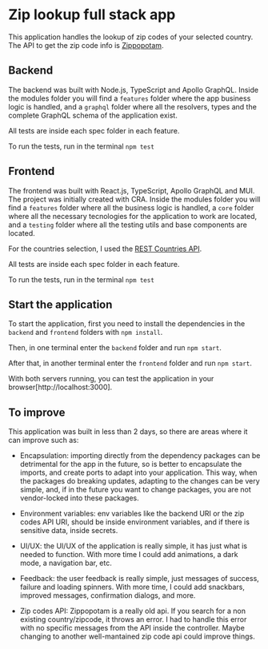 # Zip lookup full stack app

This application handles the lookup of zip codes of your selected country. The API to get the zip code info is [Zippopotam](http://www.zippopotam.us/).

## Backend

The backend was built with Node.js, TypeScript and Apollo GraphQL. Inside the modules folder you will find a `features` folder where the app business logic is handled, and a `graphql` folder where all the resolvers, types and the complete GraphQL schema of the application exist.

All tests are inside each spec folder in each feature.

To run the tests, run in the terminal `npm test`

## Frontend

The frontend was built with React.js, TypeScript, Apollo GraphQL and MUI. The project was initially created with CRA. Inside the modules folder you will find a `features` folder where all the business logic is handled, a `core` folder where all the necessary tecnologies for the application to work are located, and a `testing` folder where all the testing utils and base components are located.

For the countries selection, I used the [REST Countries API](https://restcountries.com/).

All tests are inside each spec folder in each feature.

To run the tests, run in the terminal `npm test`

## Start the application

To start the application, first you need to install the dependencies in the `backend` and `frontend` folders with `npm install`.

Then, in one terminal enter the `backend` folder and run `npm start`.

After that, in another terminal enter the `frontend` folder and run `npm start`.

With both servers running, you can test the application in your browser[http://localhost:3000].

## To improve

This application was built in less than 2 days, so there are areas where it can improve such as:

- Encapsulation: importing directly from the dependency packages can be detrimental for the app in the future, so is better to encapsulate the imports, and create ports to adapt into your application. This way, when the packages do breaking updates, adapting to the changes can be very simple, and, if in the future you want to change packages, you are not vendor-locked into these packages.

- Environment variables: env variables like the backend URI or the zip codes API URI, should be inside environment variables, and if there is sensitive data, inside secrets.

- UI/UX: the UI/UX of the application is really simple, it has just what is needed to function. With more time I could add animations, a dark mode, a navigation bar, etc.

- Feedback: the user feedback is really simple, just messages of success, failure and loading spinners. With more time, I could add snackbars, improved messages, confirmation dialogs, and more.

- Zip codes API: Zippopotam is a really old api. If you search for a non existing country/zipcode, it throws an error. I had to handle this error with no specific messages from the API inside the controller. Maybe changing to another well-mantained zip code api could improve things.
